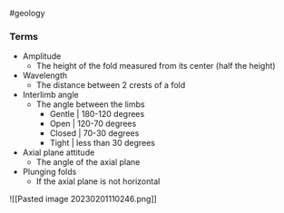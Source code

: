 #geology

### Terms
- Amplitude
    - The height of the fold measured from its center (half the height)
- Wavelength
    - The distance between 2 crests of a fold
- Interlimb angle
    - The angle between the limbs
        - Gentle | 180-120 degrees
        - Open | 120-70 degrees
        - Closed | 70-30 degrees
        - Tight | less than 30 degrees
- Axial plane attitude
    - The angle of the axial plane
- Plunging folds
    - If the axial plane is not horizontal

![[Pasted image 20230201110246.png]]
